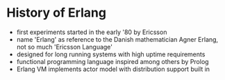 # History of Erlang

* first experiments started in the early '80 by Ericsson
* name 'Erlang' as reference to the Danish mathematician Agner Erlang, not so
  much 'Ericsson Language'
* designed for long running systems with high uptime requirements
* functional programming language inspired among others by Prolog
* Erlang VM implements actor model with distribution support built in

